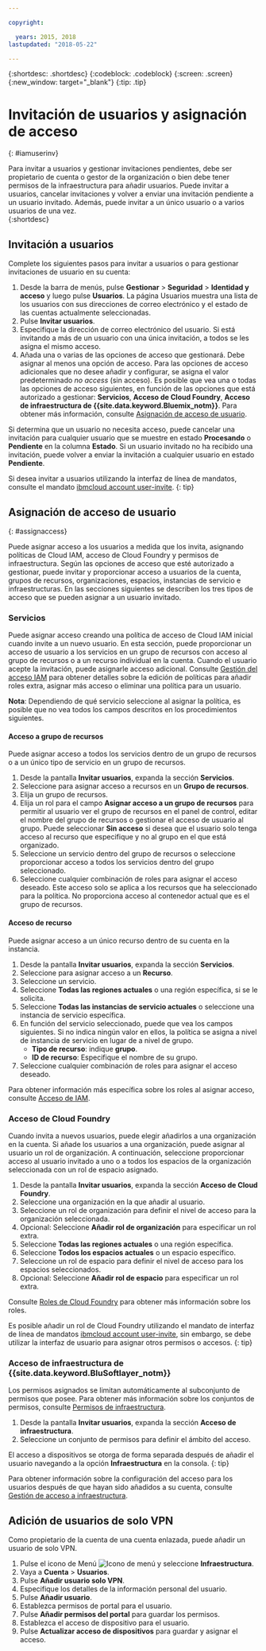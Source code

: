 ```yaml
---

copyright:

  years: 2015, 2018
lastupdated: "2018-05-22"

---
```


{:shortdesc: .shortdesc}
{:codeblock: .codeblock}
{:screen: .screen}
{:new_window: target="_blank"}
{:tip: .tip}

# Invitación de usuarios y asignación de acceso
{: #iamuserinv}

Para invitar a usuarios y gestionar invitaciones pendientes, debe ser propietario de cuenta o gestor de la organización o bien debe tener permisos de la infraestructura para añadir usuarios. Puede invitar a usuarios, cancelar invitaciones y volver a enviar una invitación pendiente a un usuario invitado. Además, puede invitar a un único usuario o a varios usuarios de una vez.  
{:shortdesc}

## Invitación a usuarios

Complete los siguientes pasos para invitar a usuarios o para gestionar invitaciones de usuario en su cuenta:

1. Desde la barra de menús, pulse **Gestionar** &gt; **Seguridad** &gt; **Identidad y acceso** y luego pulse **Usuarios**. La página Usuarios muestra una lista de los usuarios con sus direcciones de correo electrónico y el estado de las cuentas actualmente seleccionadas.
2. Pulse **Invitar usuarios**.
3. Especifique la dirección de correo electrónico del usuario. Si está invitando a más de un usuario con una única invitación, a todos se les asigna el mismo acceso.
4. Añada una o varias de las opciones de acceso que gestionará. Debe asignar al menos una opción de acceso. Para las opciones de acceso adicionales que no desee añadir y configurar, se asigna el valor predeterminado *no access* (sin acceso). Es posible que vea una o todas las opciones de acceso siguientes, en función de las opciones que está autorizado a gestionar: **Servicios**, **Acceso de Cloud Foundry**, **Acceso de infraestructura de {{site.data.keyword.Bluemix_notm}}**. Para obtener más información, consulte [Asignación de acceso de usuario](/docs/iam/iamuserinv.html#assignaccess).

Si determina que un usuario no necesita acceso, puede cancelar una invitación para cualquier usuario que se muestre en estado **Procesando** o **Pendiente** en la columna **Estado**. Si un usuario invitado no ha recibido una invitación, puede volver a enviar la invitación a cualquier usuario en estado **Pendiente**.

Si desea invitar a usuarios utilizando la interfaz de línea de mandatos, consulte el mandato [ibmcloud account user-invite](/docs/cli/reference/bluemix_cli/bx_cli.html#ibmcloud_account_user_invite).
{: tip}

## Asignación de acceso de usuario
{: #assignaccess}

Puede asignar acceso a los usuarios a medida que los invita, asignando políticas de Cloud IAM, acceso de Cloud Foundry y permisos de infraestructura. Según las opciones de acceso que esté autorizado a gestionar, puede invitar y proporcionar acceso a usuarios de la cuenta, grupos de recursos, organizaciones, espacios, instancias de servicio e infraestructuras. En las secciones siguientes se describen los tres tipos de acceso que se pueden asignar a un usuario invitado.

### Servicios

Puede asignar acceso creando una política de acceso de Cloud IAM inicial cuando invite a un nuevo usuario. En esta sección, puede proporcionar un acceso de usuario a los servicios en un grupo de recursos con acceso al grupo de recursos o a un recurso individual en la cuenta. Cuando el usuario acepte la invitación, puede asignarle acceso adicional. Consulte [Gestión del acceso IAM](/docs/iam/mngiam.html#iammanidaccser) para obtener detalles sobre la edición de políticas para añadir roles extra, asignar más acceso o eliminar una política para un usuario.

**Nota**: Dependiendo de qué servicio seleccione al asignar la política, es posible que no vea todos los campos descritos en los procedimientos siguientes.

#### Acceso a grupo de recursos

Puede asignar acceso a todos los servicios dentro de un grupo de recursos o a un único tipo de servicio en un grupo de recursos.

1. Desde la pantalla **Invitar usuarios**, expanda la sección **Servicios**.
2. Seleccione para asignar acceso a recursos en un **Grupo de recursos**.
3. Elija un grupo de recursos.
4. Elija un rol para el campo **Asignar acceso a un grupo de recursos** para permitir al usuario ver el grupo de recursos en el panel de control, editar el nombre del grupo de recursos o gestionar el acceso de usuario al grupo. Puede seleccionar **Sin acceso** si desea que el usuario solo tenga acceso al recurso que especifique y no al grupo en el que está organizado.
5. Seleccione un servicio dentro del grupo de recursos o seleccione proporcionar acceso a todos los servicios dentro del grupo seleccionado.
6. Seleccione cualquier combinación de roles para asignar el acceso deseado. Este acceso solo se aplica a los recursos que ha seleccionado para la política. No proporciona acceso al contenedor actual que es el grupo de recursos.


#### Acceso de recurso

Puede asignar acceso a un único recurso dentro de su cuenta en la instancia.

1. Desde la pantalla **Invitar usuarios**, expanda la sección **Servicios**.
2. Seleccione para asignar acceso a un **Recurso**.
3. Seleccione un servicio.
4. Seleccione **Todas las regiones actuales** o una región específica, si se le solicita.
5. Seleccione **Todas las instancias de servicio actuales** o seleccione una instancia de servicio específica.
6. En función del servicio seleccionado, puede que vea los campos siguientes. Si no indica ningún valor en ellos, la política se asigna a nivel de instancia de servicio en lugar de a nivel de grupo.
    * **Tipo de recurso**: indique **grupo**.
    * **ID de recurso**: Especifique el nombre de su grupo.
7. Seleccione cualquier combinación de roles para asignar el acceso deseado.

Para obtener información más específica sobre los roles al asignar acceso, consulte [Acceso de IAM](/docs/iam/users_roles.html#iamusermanrol).

### Acceso de Cloud Foundry

Cuando invita a nuevos usuarios, puede elegir añadirlos a una organización en la cuenta. Si añade los usuarios a una organización, puede asignar al usuario un rol de organización. A continuación, seleccione proporcionar acceso al usuario invitado a uno o a todos los espacios de la organización seleccionada con un rol de espacio asignado.

1. Desde la pantalla **Invitar usuarios**, expanda la sección **Acceso de Cloud Foundry**.
2. Seleccione una organización en la que añadir al usuario.
3. Seleccione un rol de organización para definir el nivel de acceso para la organización seleccionada.
4. Opcional: Seleccione **Añadir rol de organización** para especificar un rol extra.
5. Seleccione **Todas las regiones actuales** o una región específica.
6. Seleccione **Todos los espacios actuales** o un espacio específico.
7. Seleccione un rol de espacio para definir el nivel de acceso para los espacios seleccionados.
8. Opcional: Seleccione **Añadir rol de espacio** para especificar un rol extra.

Consulte [Roles de Cloud Foundry](/docs/iam/cfaccess.html#cfroles) para obtener más información sobre los roles.

Es posible añadir un rol de Cloud Foundry utilizando el mandato de interfaz de línea de mandatos [ibmcloud account user-invite](/docs/cli/reference/bluemix_cli/bx_cli.html#ibmcloud_account_user_invite), sin embargo, se debe utilizar la interfaz de usuario para asignar otros permisos o accesos.
{: tip}

### Acceso de infraestructura de {{site.data.keyword.BluSoftlayer_notm}}

Los permisos asignados se limitan automáticamente al subconjunto de permisos que posee. Para obtener más información sobre los conjuntos de permisos, consulte [Permisos de infraestructura](/docs/iam/infrastructureaccess.html#infrapermission).

1. Desde la pantalla **Invitar usuarios**, expanda la sección **Acceso de infraestructura**.
2. Seleccione un conjunto de permisos para definir el ámbito del acceso.

El acceso a dispositivos se otorga de forma separada después de añadir el usuario navegando a la opción **Infraestructura** en la consola.
{: tip}

Para obtener información sobre la configuración del acceso para los usuarios después de que hayan sido añadidos a su cuenta, consulte [Gestión de acceso a infraestructura](/docs/iam/mnginfra.html#managing-infrastructure-access).

## Adición de usuarios de solo VPN

Como propietario de la cuenta de una cuenta enlazada, puede añadir un usuario de solo VPN.

1. Pulse el icono de Menú ![Icono de menú](../icons/icon_hamburger.svg) y seleccione **Infraestructura**.
2. Vaya a **Cuenta** &gt; **Usuarios**.
3. Pulse **Añadir usuario solo VPN**.
4. Especifique los detalles de la información personal del usuario.
5. Pulse **Añadir usuario**.
6. Establezca permisos de portal para el usuario.
7. Pulse **Añadir permisos del portal** para guardar los permisos.
8. Establezca el acceso de dispositivo para el usuario.
9. Pulse **Actualizar acceso de dispositivos** para guardar y asignar el acceso.
